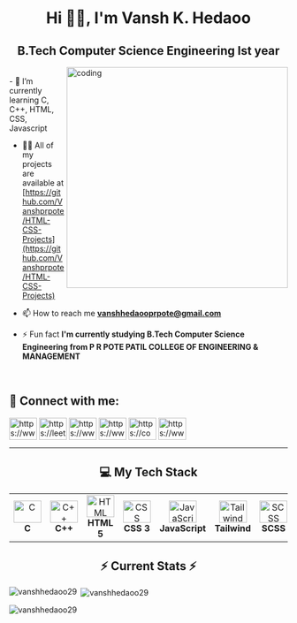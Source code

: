 <h1 align="center">Hi 👋🏻, I'm Vansh K. Hedaoo</h1>
<h2 align="center">B.Tech Computer Science Engineering Ist year</h2>
<div>
  <img align="right" alt="coding" width="400" src="https://camo.githubusercontent.com/4d9f5ecceb711eec6e2018f38a5677dc657c9738d4a65ba3b928c41c0a45b439/68747470733a2f2f6d69726f2e6d656469756d2e636f6d2f6d61782f313336302f302a37513379765349765f7430696f4a2d5a2e676966">
<br>
- 🌱 I’m currently learning C, C++, HTML, CSS, Javascript

- 👨‍💻 All of my projects are available at [https://github.com/Vanshprpote/HTML-CSS-Projects](https://github.com/Vanshprpote/HTML-CSS-Projects)

- 📫 How to reach me **vanshhedaooprpote@gmail.com**

- ⚡ Fun fact **I'm currently studying B.Tech Computer Science Engineering from P R POTE PATIL COLLEGE OF ENGINEERING & MANAGEMENT**
</div>

<br>
<h2 align="left">🔗 Connect with me:</h2>
<p align="left">
<a href="https://linkedin.com/in/https://www.linkedin.com/in/vansh-hedaoo/" target="blank"><img align="center" src="https://raw.githubusercontent.com/rahuldkjain/github-profile-readme-generator/master/src/images/icons/Social/linked-in-alt.svg" alt="https://www.linkedin.com/in/vansh-hedaoo/" width="50" height="40" /></a>
<a href="https://www.leetcode.com/https://leetcode.com/u/vanshprpote/" target="blank"><img align="center" src="https://raw.githubusercontent.com/rahuldkjain/github-profile-readme-generator/master/src/images/icons/Social/leet-code.svg" alt="https://leetcode.com/u/vanshprpote/" width="50" height="40" /></a>
<a href="https://www.hackerrank.com/https://www.hackerrank.com/profile/vanshhedaooprpo1" target="blank"><img align="center" src="https://raw.githubusercontent.com/rahuldkjain/github-profile-readme-generator/master/src/images/icons/Social/hackerrank.svg" alt="https://www.hackerrank.com/profile/vanshhedaooprpo1" width="50" height="40" /></a>
<a href="https://auth.geeksforgeeks.org/user/https://www.geeksforgeeks.org/user/vanshhedoo65/" target="blank"><img align="center" src="https://raw.githubusercontent.com/rahuldkjain/github-profile-readme-generator/master/src/images/icons/Social/geeks-for-geeks.svg" alt="https://www.geeksforgeeks.org/user/vanshhedoo65/" width="50" height="40" /></a>
<a href="https://codeforces.com/profile/https://codeforces.com/profile/vanshhedaoo65" target="blank"><img align="center" src="https://raw.githubusercontent.com/rahuldkjain/github-profile-readme-generator/master/src/images/icons/Social/codeforces.svg" alt="https://codeforces.com/profile/vanshhedaoo65" width="50" height="40" /></a>
<a href="https://www.codechef.com/users/https://www.codechef.com/users/vanshhedaoo65" target="blank"><img align="center" src="https://cdn.jsdelivr.net/npm/simple-icons@3.1.0/icons/codechef.svg" alt="https://www.codechef.com/users/vanshhedaoo65" width="50" height="40" /></a>
</p>
<hr>

<h2 align="center">💻 My Tech Stack </h2>
<table align="center">
<tr>
   <td align="center"><img src="https://cdn.worldvectorlogo.com/logos/c-1.svg" width="50" height="40" alt="C"/><br><b>C </b></td>
   <td align="center"><img src="https://cdn.worldvectorlogo.com/logos/c.svg" width="50" height="40" alt="C++"/><br><b>C++</b></td>
   <td align="center"><img src="https://cdn.worldvectorlogo.com/logos/html-1.svg" width="50" height="40" alt="HTML"/><br><b>HTML 5</b></td>
   <td align="center"><img src="https://cdn.worldvectorlogo.com/logos/css-3.svg" width="50" height="40" alt="CSS"/><br><b>CSS 3</b></td>
   <td align="center"><img src="https://cdn.worldvectorlogo.com/logos/logo-javascript.svg" width="50" height="40" alt="JavaScript"/><br><b>JavaScript</b></td>
   <td align="center"><img src="https://cdn.worldvectorlogo.com/logos/tailwindcss.svg" width="50" height="40" alt="Tailwind"/><br><b>Tailwind</b></td>
   <td align="center"><img src="https://cdn.worldvectorlogo.com/logos/sass-1.svg" width="50" height="40" alt="SCSS"/><br><b>SCSS</b></td>
</tr>
</table>

<h2 align="center">⚡ Current Stats ⚡</h2>
<p ><img  align="left" src="https://github-readme-stats.vercel.app/api/top-langs?username=vanshhedaoo29&show_icons=true&locale=en&layout=compact" alt="vanshhedaoo29" /></p>

<p>&nbsp;<img align="center" src="https://github-readme-stats.vercel.app/api?username=vanshhedaoo29&show_icons=true&locale=en" alt="vanshhedaoo29" /></p>

<p><img align="center" src="https://github-readme-streak-stats.herokuapp.com/?user=vanshhedaoo29&" alt="vanshhedaoo29" /></p>
